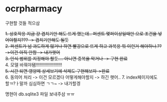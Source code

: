 # ocrpharmacy

구현할 것들 적으삼

~~1. 상호작용 지금 걍 겹치기만 해도 뜨게 했는데.. 퍼센트 몇퍼이상일때만 으로 조건을 넣어야할지??? -> 겹치기만해도 될듯~~  
~~2. 퍼센트가 넘 과도하게 많거나 하면 빨강으로 뜨게 하고 과복용 뭐 이런거 해야하나.?? ->이건 아직 안함 -> 내가햇어~~  
~~3. 인식 범위를 지정해야 할듯.... 아니면 중복을 막거나 -> 구현 완료~~  
4. 모델 바꿔야됌!!!!!!!!!!!!!!!!!!!!!  
~~5. 시간 되면 영양제 상세보기에 삭제도 구현해보자->완료~~  
6. 동의어 처리 -> 이건 모르겠다 어떻게해야할지 -> 하긴 햇어..
7. index페이지에도 할ㄲ?ㅏ말까 심심하면 ㄱㄱ~ -> 내가할겡

명현아 db.sqlite3 파일 보내주삼 ㅠㅠ
